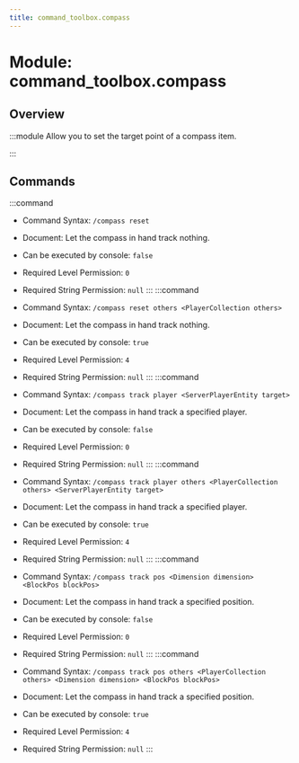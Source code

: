 ```yaml
---
title: command_toolbox.compass
---
```



# Module: command_toolbox.compass

## Overview
:::module
  Allow you to set the target point of a compass item.


:::
## Commands
:::command
- Command Syntax: `/compass reset`
- Document:   Let the compass in hand track nothing.


- Can be executed by console: `false`
- Required Level Permission: `0`
- Required String Permission: `null`
:::
:::command
- Command Syntax: `/compass reset others <PlayerCollection others>`
- Document:   Let the compass in hand track nothing.


- Can be executed by console: `true`
- Required Level Permission: `4`
- Required String Permission: `null`
:::
:::command
- Command Syntax: `/compass track player <ServerPlayerEntity target>`
- Document:   Let the compass in hand track a specified player.


- Can be executed by console: `false`
- Required Level Permission: `0`
- Required String Permission: `null`
:::
:::command
- Command Syntax: `/compass track player others <PlayerCollection others> <ServerPlayerEntity target>`
- Document:   Let the compass in hand track a specified player.


- Can be executed by console: `true`
- Required Level Permission: `4`
- Required String Permission: `null`
:::
:::command
- Command Syntax: `/compass track pos <Dimension dimension> <BlockPos blockPos>`
- Document:   Let the compass in hand track a specified position.


- Can be executed by console: `false`
- Required Level Permission: `0`
- Required String Permission: `null`
:::
:::command
- Command Syntax: `/compass track pos others <PlayerCollection others> <Dimension dimension> <BlockPos blockPos>`
- Document:   Let the compass in hand track a specified position.


- Can be executed by console: `true`
- Required Level Permission: `4`
- Required String Permission: `null`
:::
